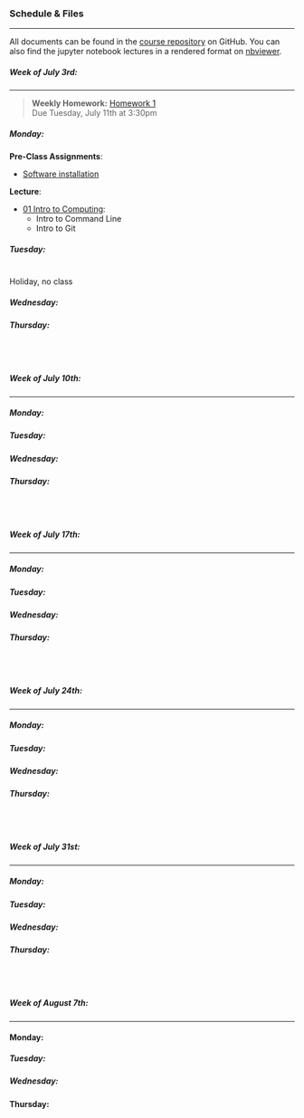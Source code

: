 ### Schedule & Files
------
All documents can be found in the [course repository](https://github.com/nkern/Astro_9) on GitHub.
You can also find the jupyter notebook lectures in a rendered format on [nbviewer](http://nbviewer.jupyter.org/github/nkern/Astro_9).

##### Week of July 3rd:
------

> **Weekly Homework:** [Homework 1](empty)
> <br>
> Due Tuesday, July 11th at 3:30pm

##### Monday:
**Pre-Class Assignments**:
* [Software installation](install.md)

**Lecture**:
* [01 Intro to Computing](https://github.com/nkern/Astro_9/tree/master/lectures/01_IntroComputing):
    * Intro to Command Line 
    * Intro to Git

##### Tuesday:
<br>
Holiday, no class

##### Wednesday:



##### Thursday:


<br><br>
##### Week of July 10th:
------

##### Monday:


##### Tuesday:


##### Wednesday:


##### Thursday:


<br><br>
##### Week of July 17th:
------

##### Monday:


##### Tuesday:


##### Wednesday:


##### Thursday:


<br><br>
##### Week of July 24th:
------

##### Monday:


##### Tuesday:


##### Wednesday:


##### Thursday:


<br><br>
##### Week of July 31st:
------

##### Monday:


##### Tuesday:


##### Wednesday:


##### Thursday:


<br><br>
##### Week of August 7th:
------

#### Monday:


##### Tuesday:


##### Wednesday:


#### Thursday:










